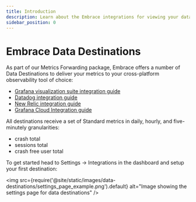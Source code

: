 ```yaml
---
title: Introduction
description: Learn about the Embrace integrations for viewing your data
sidebar_position: 0
---
```


# Embrace Data Destinations

As part of our Metrics Forwarding package, Embrace offers a number of Data Destinations to deliver your metrics to your cross-platform observability tool of choice:

* [Grafana visualization suite integration guide](/embrace-api/grafana_integrations/)
* [Datadog integration guide](/data-destinations/data-dog-setup.md)
* [New Relic integration guide](/data-destinations/new-relic-setup.md)
* [Grafana Cloud Integration guide](/data-destinations/grafana-cloud-setup.md)

All destinations receive a set of Standard metrics in daily, hourly, and five-minutely granularities:
* crash total
* sessions total
* crash free user total

To get started head to Settings -> Integrations in the dashboard and setup your first destination:

<img src={require('@site/static/images/data-destinations/settings_page_example.png').default} alt="Image showing the settings page for data destinations" />

